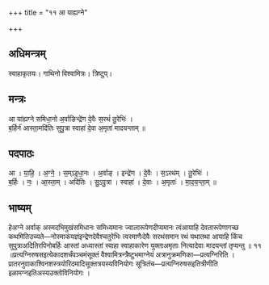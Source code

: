 +++
title = "११ आ याह्यग्ने"

+++
## अधिमन्त्रम्
स्वाहाकृतयः। गाथिनो विश्वामित्रः। त्रिष्टुप्।

## मन्त्रः
आ या॑ह्यग्ने समिधा॒नो अ॒र्वाङिन्द्रे॑ण दे॒वैः स॒रथं॑ तु॒रेभिः॑ ।  
ब॒र्हिर्न॑ आस्ता॒मदि॑तिः सुपु॒त्रा स्वाहा॑ दे॒वा अ॒मृता॑ मादयन्ताम् ॥

## पदपाठः
आ । या॒हि॒ । अ॒ग्ने॒ । स॒म्ऽइ॒धा॒नः । अ॒र्वाङ् । इन्द्रे॑ण । दे॒वैः । स॒ऽरथ॑म् । तु॒रेभिः॑ ।  
ब॒र्हिः । नः॒ । आ॒स्ता॒म् । अदि॑तिः । सु॒ऽपु॒त्रा । स्वाहा॑ । दे॒वाः । अ॒मृताः॑ । मा॒द॒य॒न्ता॒म् ॥

## भाष्यम्
हेअग्ने अर्वाक् अस्मदभिमुखंसमिधानः समिध्यमानः ज्वालारूपेणदीप्यमानः त्वंआयाहि देवतारूपेणागच्छ कथमितिउच्यते—नोस्माकंयज्ञंइन्द्रेणदेवैश्चतुरेभिः त्वरमाणैःदेवैः सरथंसमान रथं यथातथा आयाहि किंच सुपुत्राअदितिरपिनोबर्हिः आस्तां अध्यास्तां स्वाहा स्वाहाकारेण युक्ताअमृताः नित्यादेवाः मादयन्तां तृप्यन्तु ॥ ११ ॥प्रत्यग्निरुषसइत्येकादशर्चंपञ्चमंसूक्तं वैश्वामित्रन्त्रैष्टुभमाग्नेयं अत्रानुक्रमणिका—प्रत्यग्निरिति । प्रातरनुवाकाश्विनशस्त्रयोरिदमादिसूक्तत्रयस्यविनियोगः सूत्रितंच—प्रत्यग्निरुषसइतित्रीणीति इळामग्नइतिअस्यउक्तोविनियोगः ।